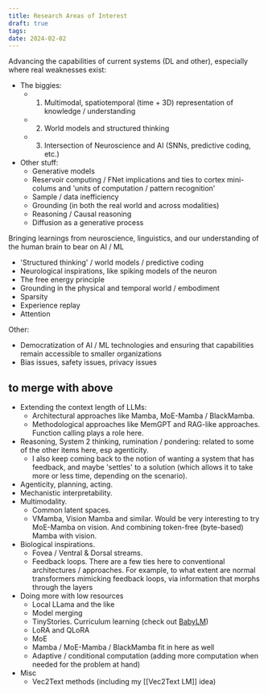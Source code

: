 ```yaml
---
title: Research Areas of Interest
draft: true
tags: 
date: 2024-02-02
---
```

 Advancing the capabilities of current systems (DL and other), especially where real weaknesses exist:
- The biggies:
	- 1. Multimodal, spatiotemporal (time + 3D) representation of knowledge / understanding
	- 2. World models and structured thinking
	- 3. Intersection of Neuroscience and AI (SNNs, predictive coding, etc.)
- Other stuff:
	- Generative models
	- Reservoir computing / FNet implications and ties to cortex mini-colums and 'units of computation / pattern recognition'
	- Sample / data inefficiency
	- Grounding (in both the real world and across modalities)
	- Reasoning / Causal reasoning
	- Diffusion as a generative process

Bringing learnings from neuroscience, linguistics, and our understanding of the human brain to bear on AI / ML
- 'Structured thinking' / world models / predictive coding
- Neurological inspirations, like spiking models of the neuron
- The free energy principle
- Grounding in the physical and temporal world / embodiment
- Sparsity
- Experience replay
- Attention

Other:
- Democratization of AI / ML technologies and ensuring that capabilities remain accessible to smaller organizations
- Bias issues, safety issues, privacy issues

## to merge with above

- Extending the context length of LLMs:
	- Architectural approaches like Mamba, MoE-Mamba / BlackMamba.
	- Methodological approaches like MemGPT and RAG-like approaches. Function calling plays a role here.
- Reasoning, System 2 thinking, rumination / pondering: related to some of the other items here, esp agenticity.
	- I also keep coming back to the notion of wanting a system that has feedback, and maybe 'settles' to a solution (which allows it to take more or less time, depending on the scenario).
- Agenticity, planning, acting.
- Mechanistic interpretability.
- Multimodality.
	- Common latent spaces.
	- VMamba, Vision Mamba and similar. Would be very interesting to try MoE-Mamba on vision. And combining token-free (byte-based) Mamba with vision.
- Biological inspirations.
	- Fovea / Ventral & Dorsal streams.
	- Feedback loops. There are a few ties here to conventional architectures / approaches. For example, to what extent are normal transformers mimicking feedback loops, via information that morphs through the layers
- Doing more with low resources
	- Local LLama and the like
	- Model merging
	- TinyStories. Curriculum learning (check out [BabyLM](https://babylm.github.io/))
	- LoRA and QLoRA
	- MoE
	- Mamba / MoE-Mamba / BlackMamba fit in here as well
	- Adaptive / conditional computation (adding more computation when needed for the problem at hand)
- Misc
	- Vec2Text methods (including my [[Vec2Text LM]] idea)

